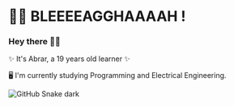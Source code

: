 


# 🧟‍♀️ BLEEEEAGGHAAAAH !
### Hey there ✌🏼
✨ It's Abrar, a 19 years old learner ✨



🖥 I'm currently studying Programming and Electrical Engineering.


![GitHub Snake dark](github-snake-dark.svg#gh-dark-mode-only)

